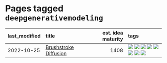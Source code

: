 # Pages tagged `deepgenerativemodeling`

|last_modified|title|est. idea maturity|tags
|:---|:---|---:|:---|
|2022-10-25|[Brushstroke Diffusion](../brushstroke-diffusion.md)|1408|[![](https://img.shields.io/badge/tag-artisticstyletransfer-82d6e)](../tags/artisticstyletransfer.md) [![](https://img.shields.io/badge/tag-creativity-752fd7)](../tags/creativity.md) [![](https://img.shields.io/badge/tag-deepgenerativemodeling-9c3a4a)](../tags/deepgenerativemodeling.md) [![](https://img.shields.io/badge/tag-experimental-2b1421)](../tags/experimental.md) [![](https://img.shields.io/badge/tag-imageprocessing-dad82b)](../tags/imageprocessing.md) [![](https://img.shields.io/badge/tag-modeltraining-35d420)](../tags/modeltraining.md) [![](https://img.shields.io/badge/tag-painting-32d44f)](../tags/painting.md) [![](https://img.shields.io/badge/tag-wip-997e5)](../tags/wip.md)|